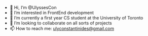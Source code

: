 - 👋 Hi, I’m @UlyssesCon
- 👀 I’m interested in FrontEnd development
- 🌱 I’m currently a first year CS student at the University of Toronto
- 💞️ I’m looking to collaborate on all sorts of projects
- 📫 How to reach me: ulyconstantinides@gmail.com

<!---
UlyssesCon/UlyssesCon is a ✨ special ✨ repository because its `README.md` (this file) appears on your GitHub profile.
You can click the Preview link to take a look at your changes.
--->
